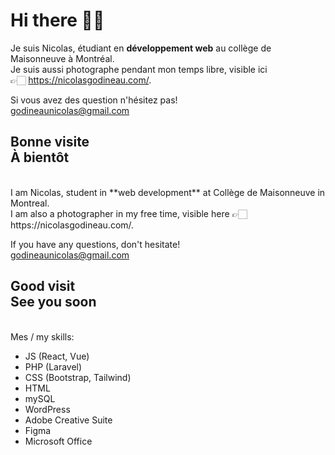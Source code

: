 # Hi there 👋🏻

Je suis Nicolas, étudiant en **développement web** au collège de Maisonneuve à Montréal. 
<br>
Je suis aussi photographe pendant mon temps libre, visible ici  
👉🏻 https://nicolasgodineau.com/.


Si vous avez des question n'hésitez pas!  
godineaunicolas@gmail.com


Bonne visite  
À bientôt
<br>
---------
<br>
I am Nicolas, student in **web development** at Collège de Maisonneuve in Montreal.
<br>
I am also a photographer in my free time, visible here  
👉🏻 https://nicolasgodineau.com/.

If you have any questions, don't hesitate!  
godineaunicolas@gmail.com  

Good visit  
See you soon
<br>
---------
<br>
Mes / my skills:  

- JS (React, Vue)
- PHP (Laravel)
- CSS (Bootstrap, Tailwind)
- HTML
- mySQL
- WordPress
- Adobe Creative Suite
- Figma
- Microsoft Office

